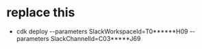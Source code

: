 # replace this

* cdk deploy --parameters SlackWorkspaceId=T0\*\*\*\*\*\*H09 --parameters SlackChannelId=C03\*\*\*\*\*J69